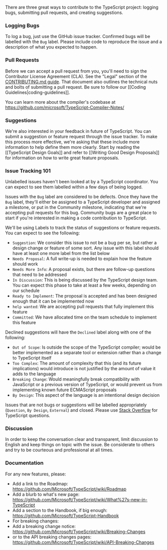 There are three great ways to contribute to the TypeScript project: logging bugs, submitting pull requests, and creating suggestions.

### Logging Bugs

To log a bug, just use the GitHub issue tracker. Confirmed bugs will be labelled with the `Bug` label. Please include code to reproduce the issue and a description of what you expected to happen.

### Pull Requests

Before we can accept a pull request from you, you'll need to sign the Contributor License Agreement (CLA). See the "Legal" section of the [CONTRIBUTING.md guide](https://github.com/Microsoft/TypeScript/blob/main/CONTRIBUTING.md). That document also outlines the technical nuts and bolts of submitting a pull request. Be sure to follow our [[Coding Guidelines|coding-guidelines]].

You can learn more about the compiler's codebase at https://github.com/microsoft/TypeScript-Compiler-Notes/

### Suggestions

We're also interested in your feedback in future of TypeScript. You can submit a suggestion or feature request through the issue tracker. To make this process more effective, we're asking that these include more information to help define them more clearly. Start by reading the [[TypeScript Design Goals]] and refer to [[Writing Good Design Proposals]] for information on how to write great feature proposals.

### Issue Tracking 101

Unlabelled issues haven't been looked at by a TypeScript coordinator. You can expect to see them labelled within a few days of being logged.

Issues with the `Bug` label are considered to be defects. Once they have the `Bug` label, they'll either be assigned to a TypeScript developer and assigned a milestone, or put in the Community milestone, indicating that we're accepting pull requests for this bug. Community bugs are a great place to start if you're interested in making a code contribution to TypeScript.

We'll be using Labels to track the status of suggestions or feature requests. You can expect to see the following:
 * `Suggestion`: We consider this issue to not be a bug per se, but rather a design change or feature of some sort. Any issue with this label should have at least one more label from the list below
 * `Needs Proposal`: A full write-up is needed to explain how the feature should work
 * `Needs More Info`: A proposal exists, but there are follow-up questions that need to be addressed
 * `In Discussion`: This is being discussed by the TypeScript design team. You can expect this phase to take at least a few weeks, depending on our schedule
 * `Ready to Implement`: The proposal is accepted and has been designed enough that it can be implemented now
 * `help wanted`: We are accepting pull requests that fully implement this feature
 * `Committed`: We have allocated time on the team schedule to implement this feature

Declined suggestions will have the `Declined` label along with one of the following:
 * `Out of Scope`: Is outside the scope of the TypeScript compiler; would be better implemented as a separate tool or extension rather than a change to TypeScript itself
 * `Too Complex`: The amount of complexity that this (and its future implications) would introduce is not justified by the amount of value it adds to the language
 * `Breaking Change`: Would meaningfully break compatibility with JavaScript or a previous version of TypeScript, or would prevent us from implementing known future ECMAScript proposals
 * `By Design`: This aspect of the language is an intentional design decision

Issues that are not bugs or suggestions will be labelled appropriately (`Question`, `By Design`, `External`) and closed. Please use [Stack Overflow](http://stackoverflow.com/questions/tagged/typescript) for TypeScript questions.

### Discussion

In order to keep the conversation clear and transparent, limit discussion to English and keep things on topic with the issue.
Be considerate to others and try to be courteous and professional at all times.

### Documentation

For any new features, please:
* Add a link to the Roadmap: https://github.com/Microsoft/TypeScript/wiki/Roadmap
* Add a blurb to what's new page: https://github.com/Microsoft/TypeScript/wiki/What%27s-new-in-TypeScript
* Add a section to the Handbook, if big enough: https://github.com/Microsoft/TypeScript-Handbook
* For breaking changes:
 * Add a breaking change notice: https://github.com/Microsoft/TypeScript/wiki/Breaking-Changes
 * or to the API breaking changes pages: https://github.com/Microsoft/TypeScript/wiki/API-Breaking-Changes
